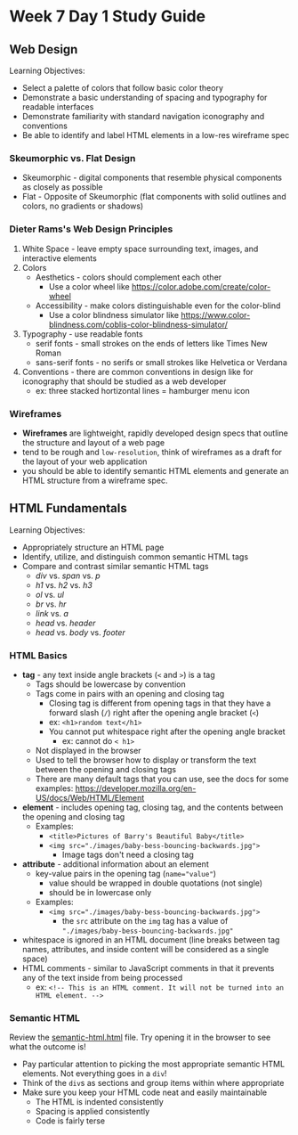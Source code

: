 # Week 7 Day 1 Study Guide

## Web Design

Learning Objectives:

- Select a palette of colors that follow basic color theory
- Demonstrate a basic understanding of spacing and typography for readable
  interfaces
- Demonstrate familiarity with standard navigation iconography and conventions
- Be able to identify and label HTML elements in a low-res wireframe spec

### Skeumorphic vs. Flat Design

- Skeumorphic - digital components that resemble physical components as closely
  as possible
- Flat - Opposite of Skeumorphic (flat components with solid outlines and
  colors, no gradients or shadows)

### Dieter Rams's Web Design Principles

1. White Space - leave empty space surrounding text, images, and interactive
   elements
2. Colors
   - Aesthetics - colors should complement each other
     - Use a color wheel like https://color.adobe.com/create/color-wheel
   - Accessibility - make colors distinguishable even for the color-blind
     - Use a color blindness simulator like https://www.color-blindness.com/coblis-color-blindness-simulator/
3. Typography - use readable fonts
   - serif fonts - small strokes on the ends of letters like Times New Roman
   - sans-serif fonts - no serifs or small strokes like Helvetica or Verdana
4. Conventions - there are common conventions in design like for iconography
   that should be studied as a web developer
   - ex: three stacked hortizontal lines = hamburger menu icon

### Wireframes

- **Wireframes** are lightweight, rapidly developed design specs that outline
  the structure and layout of a web page
- tend to be rough and `low-resolution`, think of wireframes as a draft for the
  layout of your web application
- you should be able to identify semantic HTML elements and generate an HTML
  structure from a wireframe spec.

## HTML Fundamentals

Learning Objectives:

- Appropriately structure an HTML page
- Identify, utilize, and distinguish common semantic HTML tags
- Compare and contrast similar semantic HTML tags
  - _div_ vs. _span_ vs. _p_
  - _h1_ vs. _h2_ vs. _h3_
  - _ol_ vs. _ul_
  - _br_ vs. _hr_
  - _link_ vs. _a_
  - _head_ vs. _header_
  - _head_ vs. _body_ vs. _footer_

### HTML Basics

- **tag** - any text inside angle brackets (`<` and `>`) is a tag
  - Tags should be lowercase by convention
  - Tags come in pairs with an opening and closing tag
    - Closing tag is different from opening tags in that they have a forward
      slash (`/`) right after the opening angle bracket (`<`)
    - ex: `<h1>random text</h1>`
    - You cannot put whitespace right after the opening angle bracket
      - ex: cannot do `< h1>`
  - Not displayed in the browser
  - Used to tell the browser how to display or transform the text between the
    opening and closing tags
  - There are many default tags that you can use, see the docs for some
    examples: https://developer.mozilla.org/en-US/docs/Web/HTML/Element
- **element** - includes opening tag, closing tag, and the contents between the
  opening and closing tag
  - Examples:
    - `<title>Pictures of Barry's Beautiful Baby</title>`
    - `<img src="./images/baby-bess-bouncing-backwards.jpg">`
      - Image tags don't need a closing tag
- **attribute** - additional information about an element
  - key-value pairs in the opening tag (`name="value"`)
    - value should be wrapped in double quotations (not single)
    - should be in lowercase only
  - Examples:
    - `<img src="./images/baby-bess-bouncing-backwards.jpg">`
      - the `src` attribute on the `img` tag has a value of
        `"./images/baby-bess-bouncing-backwards.jpg"`
- whitespace is ignored in an HTML document (line breaks between tag names,
  attributes, and inside content will be considered as a single space)
- HTML comments - similar to JavaScript comments in that it prevents any of the
  text inside from being processed
  - ex: `<!-- This is an HTML comment. It will not be turned into an HTML element. -->`

### Semantic HTML

Review the [semantic-html.html] file. Try opening it in the browser to see what
the outcome is!

- Pay particular attention to picking the most appropriate semantic HTML
  elements. Not everything goes in a `div`!
- Think of the `div`s as sections and group items within where appropriate
- Make sure you keep your HTML code neat and easily maintainable
  - The HTML is indented consistently
  - Spacing is applied consistently
  - Code is fairly terse

[semantic-html.html]: ./semantic-html.html
